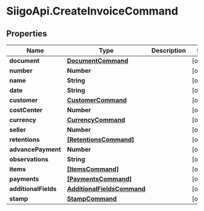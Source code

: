 # SiigoApi.CreateInvoiceCommand

## Properties

Name | Type | Description | Notes
------------ | ------------- | ------------- | -------------
**document** | [**DocumentCommand**](DocumentCommand.md) |  | [optional] 
**number** | **Number** |  | [optional] 
**name** | **String** |  | [optional] 
**date** | **String** |  | [optional] 
**customer** | [**CustomerCommand**](CustomerCommand.md) |  | [optional] 
**costCenter** | **Number** |  | [optional] 
**currency** | [**CurrencyCommand**](CurrencyCommand.md) |  | [optional] 
**seller** | **Number** |  | [optional] 
**retentions** | [**[RetentionsCommand]**](RetentionsCommand.md) |  | [optional] 
**advancePayment** | **Number** |  | [optional] 
**observations** | **String** |  | [optional] 
**items** | [**[ItemsCommand]**](ItemsCommand.md) |  | [optional] 
**payments** | [**[PaymentsCommand]**](PaymentsCommand.md) |  | [optional] 
**additionalFields** | [**AdditionalFieldsCommand**](AdditionalFieldsCommand.md) |  | [optional] 
**stamp** | [**StampCommand**](StampCommand.md) |  | [optional] 


